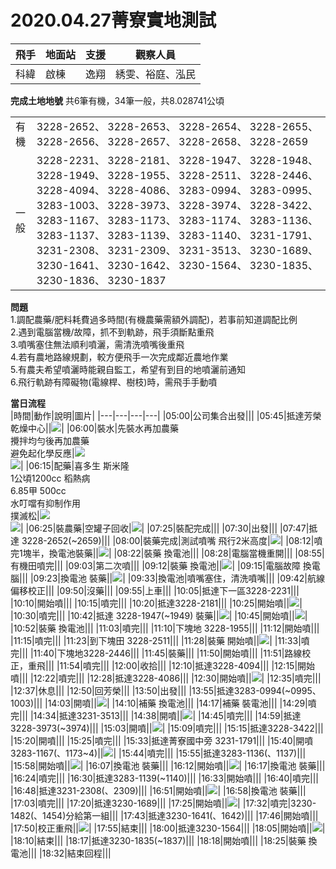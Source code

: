 2020.04.27菁寮實地測試
===
|飛手|地面站|支援|觀察人員|
|---|---|---|---|
|科緯|啟棟|逸翔|綉雯、裕庭、泓民|


**完成土地地號** 共6筆有機，34筆一般，共8.028741公頃  
<table>
<tr>
<td>有機</td><td>3228-2652、
3228-2653、
3228-2654、
3228-2655、<br>
3228-2656、
3228-2657、
3228-2658、
3228-2659</td>
<tr>
<td>一般</td><td>
3228-2231、
3228-2181、
3228-1947、 
3228-1948、
3228-1949、
3228-1955、
3228-2511、
3228-2446、
3228-4094、
3228-4086、
3283-0994、
3283-0995、
3283-1003、
3228-3973、
3228-3974、
3228-3422、
3283-1167、
3283-1173、
3283-1174、
3283-1136、
3283-1137、
3283-1139、
3283-1140、
3231-1791、
3231-2308、
3231-2309、
3231-3513、
3230-1689、
3230-1641、
3230-1642、
3230-1564、
3230-1835、
3230-1836、
3230-1837</td>
</tr>
</tr>
</table>

**問題**  
1.調配農藥/肥料耗費過多時間(有機農藥需額外調配)，若事前知道調配比例  
2.遇到電腦當機/故障，抓不到軌跡，飛手須斷點重飛  
3.噴嘴塞住無法順利噴灑，需清洗噴嘴後重飛  
4.若有農地路線規劃，較方便飛手一次完成鄰近農地作業  
5.有農夫希望噴灑時能親自監工，希望有到目的地噴灑前通知  
6.飛行軌跡有障礙物(電線桿、樹枝)時，需飛手手動噴  
  

**當日流程**  
|時間|動作|說明|圖片|
|---|---|---|---|
|05:00|公司集合出發|||
|05:45|抵達芳榮乾燥中心||![](https://lh3.googleusercontent.com/O-xJiKdEr-yWT7GjS01YfpLancz5N-AUzUFILMc--RZHFRvUpCoKNReX9xuxDCGUvKNv2JZpakq6rsKYeTx0wBireZ6Hstm8rM1DfA0rM4TqVx0Xl7k5_drVU3tp9DoOdKkh_TM22A)|
|06:00|裝水|先裝水再加農藥<br>攪拌均勻後再加農藥<br>避免起化學反應|![](https://lh3.googleusercontent.com/YWS73sc0j0V2pIjHYj-gM-bDr4CisKprLg2mzKLrcBp3lTqhtw7HgoSjKJenm6DKvxFQPwh7tizulIShwcE8y-KDkbh2qi7OZCdafAXM7MoO94tSxUMNtayKO3rlN97S_Yz-no2BcA)<br>![](https://lh3.googleusercontent.com/GEJcs27I-pVub6RaZkE3ddO8k2yVOoFWKYEV2zhnIAMn78c8dhwNdg8gp7IC1scBDTV7g23ITF6Ly30DnBqqy8WWfSmHYG1JS--LZCGXooCP5UKWehSCEpfnoPUiA9zfA_Q3gA_mjA)|
|06:15|配藥|喜多生 斯米隆<br>1公頃1200cc 稻熱病<br>6.85甲 500cc<br>水叮噹有抑制作用<br>撲滅松|![](https://lh3.googleusercontent.com/si17jhIc_7dn5FVZfJ-y3jzsU56bUxyT_HkeAvg-9PTq76ryPkV1JsnATOGLwpnNd3Lp_-whYx4lclv2AI1OSV1nOpWMsHSTCTfWtYRwxhMcHYC5Fs2rvlsqcOkaQkL2Ogl3BInR3A)<br>![](https://lh3.googleusercontent.com/8VUgo6PR0OybJ2Ja_7p3rIAuvQAmiv-TfCof36dapxAylH_7SGpcKChS_ng_gQsIhnG9Al-7gqb2P5Rf__GF5mpVecxdCHyJG1Qsu9SMAdvDsmfmETcyW7Wo0sVcMEQP-V7mogqvNA)|
|06:25|裝農藥|空罐子回收|![](https://lh3.googleusercontent.com/wcteW40YMdihPjKaNOHP7tc-OOtVtsdFC2-U_L3JdMgsHpsNm7HZk8ckyvRzhvCyXBlvcd45EqttEaYg4cHz_roiM7VYsTM_tNwXz9P-vDtnsMitg9FUboyMKXW8Uo_ytT8Ed2ul1Q)|
|07:25|裝配完成|||
|07:30|出發|||
|07:47|抵達 3228-2652(~2659)|||
|08:00|裝藥完成|測試噴嘴 飛行2米高度|![](https://lh3.googleusercontent.com/_KukSBklFUNvUlsXE2GQ2Jzgb8d0V8VtRSAv1boXCZMccachW0JEAhOnSMOwYzfqWZOgZudl8jzOR0bWPJIyxcYpDLNYvV24WXRHtD9Trw1RKvkfQrqvn0MAYJ2t9yAOtFTrbSPl_A)|
|08:12|噴完1塊半，換電池裝藥||![](https://lh3.googleusercontent.com/-t8jnaVI3Gp7Tz0GoeZwUyIUgcyFLHC0XfjWXy7ARxiHTVUa39sriLRsM96tbk9Mu6ruRCr4fVxrMpiKtQFo7n3YPu8vnBlIZEo6on2kSVucoYszTI6SKKTD-L5uSpkSfFLFpYzSKw)|
|08:22|裝藥 換電池|||
|08:28|電腦當機重開|||
|08:55|有機田噴完|||
|09:03|第二次噴|||
|09:12|裝藥 換電池||![](https://lh3.googleusercontent.com/X24byxzmvrz90_1PCVN-BHcRBnSPVpJPgUde7z37LzOfrGHe6BhNhxAzEydoXLKsl02OTG-gHSRlJydOCI1vbkT8jpU0yL_mTmWUKZoWIxZ9o2PuSU8EoooQXBI3C7vGZrT8PQZNkQ)|
|09:15|電腦故障 換電腦|||
|09:23|換電池 裝藥||![](https://lh3.googleusercontent.com/eAReFW-dJQkZbSW0TtxD0ZE8w5sSbiqQw34ZBiYVd8eM30wH6Kzu2MTlpOsyZiiFXfHwTkrGAphZJnlAAqUUiwEizWowh4sxLrTC5PA-q8MSEzBh_x1jJprBzGM8KMRPEZkl4AfzMg)|
|09:33|換電池|噴嘴塞住，清洗噴嘴|||
|09:42|航線偏移校正|||
|09:50|沒藥|||
|09:55|上車|||
|10:05|抵達下一區3228-2231|||
|10:10|開始噴|||
|10:15|噴完|||
|10:20|抵達3228-2181|||
|10:25|開始噴||![](https://lh3.googleusercontent.com/W-v3D1d5Fljo3F96OQtme_6zqYBjTidlHux9Lk9G0--uKiHMmRw-eCPYPB9SQ0QuCh0CcZAph3vfRRD8cvzSRRnHc2STwutyj58Xrlw742-oAZV7EEasx5v-psZaxoWiVNUtn0uMrQ)|
|10:30|噴完|||
|10:42|抵達 3228-1947(~1949) 裝藥||![](https://lh3.googleusercontent.com/b3Ktp4HtlBL4UA_5nIpTv3ShaPIypHu0Hh4EQ2ANJLpjbzuVSEWdTppEAJuivXn-E59VfuARl34oRjAL8dxpzkj_4200BiywNKv8BuS6mpbCRSMg9O6kjibHxAp__zXEYtFLpgiY1Q)|
|10:45|開始噴||![](https://lh3.googleusercontent.com/NKl9O-aft2IEJ_sIrHUNIa1XsFfCYPI1bEGMuvnAtUaqafIffi6CxFERUOzfRGsTfWo6Sy-Qr7YF_HjpsUfY7qeAh9ZNEiGrr193A2a0rObU8P8_DsUIxxgwQil2eIhGbop8QnvoVg)|
|10:52|裝藥 換電池|||
|11:03|噴完|||
|11:10|下塊地 3228-1955|||
|11:12|開始噴|||
|11:15|噴完|||
|11:23|到下塊田 3228-2511|||
|11:28|裝藥 開始噴||![](https://lh3.googleusercontent.com/RzCjxyRbf0llpkHffTeFjjSTK5JoLm77fxoA-YXZDbL0wUwtMPQg9O_lgJ6oVXxxhBljLOpD9HlhQtlaIHsdfsVSB1GZPaVZ6tZi9ReDGAbpog-6z5aRndlOnU_xlB0IAUBZn1FOvA)|
|11:33|噴完|||
|11:40|下塊地3228-2446|||
|11:45|裝藥|||
|11:50|開始噴|||
|11:51|路線校正，重飛|||
|11:54|噴完|||
|12:00|收拾|||
|12:10|抵達3228-4094|||
|12:15|開始噴|||
|12:22|噴完|||
|12:28|抵達3228-4086|||
|12:30|開始噴||![](https://lh3.googleusercontent.com/iRoI--8mXr9Sqr50Tl_7Qi_kAi2stL0uOJC7kDpnRtZE7vis30aiJp3ToQuDcx9EUJ3JuiJkICkKxnn0hDy0lfmjx2t6S5O5qGVhe8GGbmPAPp75BzSePUGmKddyBR_-df8rHMwnaQ)|
|12:35|噴完|||
|12:37|休息|||
|12:50|回芳榮|||
|13:50|出發|||
|13:55|抵達3283-0994(~0995、1003)|||
|14:03|開噴||![](https://lh3.googleusercontent.com/rFG0-A2ROjhe_muIp5eTNHf3LfYP33HVNKuNnnPXznzzvIFdR1sZzQYvTR6Fk__OkDLeRnIbaRzA6BGWkm0nPu9cbGkKATOzddGLrN1uvXx1zqyN0a4Zs41T6EwJIqSkQ5W-u8nyBA)|
|14:10|補藥 換電池|||
|14:17|補藥 裝電池|||
|14:29|噴完|||
|14:34|抵達3231-3513|||
|14:38|開噴||![](https://lh3.googleusercontent.com/L-8SBPRHUcbd91DtMbiW3zkCvTYQhv_xvk4mgce7iaZO8wApbYLrpJysMvlwjV_u11DkOzMmLfTIRnOsXyFgDWxVqGxKiC_T7LGaiFUGcNV2ZZvZFl0iotPORF9zMw-jAmlo3Jhv6A)|
|14:45|噴完|||
|14:59|抵達 3228-3973(~3974)|||
|15:03|開噴||![](https://lh3.googleusercontent.com/7QI6NyyGaGXHmCmEioSGUKcSnu8iLLaKVZfr_hJuSOuGGolD7aFlTQmvwBueCj-rfpCnJ8taoB9dM-zPF8qu9Fun9O96EqAXqWFFINuW2Tm-Kib11A3SLEvnJ83A80m-TDG8P2bpjw)|
|15:09|噴完|||
|15:15|抵達3228-3422|||
|15:20|開噴|||
|15:25|噴完|||
|15:33|抵達菁寮國中旁 3231-1791|||
|15:40|開噴3283-1167(、1173~4)||![](https://lh3.googleusercontent.com/NppzDFq4xnGEpKr4ST8NlhHlB-C5EvdORF6Nnc4bdeqiMI5NJt3TBlJ_nlJvgPwtaNPZ0vZmYog9HA-X7ay5mQLiErvicHkkkvLqFUeyAa70bbma6bR3yjso60pU2LdJREqapYMq_Q)|
|15:44|噴完|||
|15:55|抵達3283-1136(、1137)|||
|15:58|開始噴||![](https://lh3.googleusercontent.com/bcZqAPuaXI0DatEpoqZ6CpymUnRzFl1EAd6Nl6obqu_6eR6utR_5GXzCCOxsEq4RfwTgba4p1YD8HmmYnzkUQYwDv72DV1WHuCVR0FULnBJJe56dONs4KajoeEYqUKa3B4NJQQ2aXw)|
|16:07|換電池 裝藥|||
|16:12|開始噴||![](https://lh3.googleusercontent.com/3-wefgMNN8IAtKtS0M5e5EGtTSZvcftcFydsUdj11CpKUZvHDu3gAZbJIJmA_VA3IS4Feef28fKXPF4ic423d56uryMtwE1bbSkdCtOvP66d8UdmQnbKcHk_FM1fbxh8o3z6qJK8NA)|
|16:17|換電池 裝藥|||
|16:24|噴完|||
|16:30|抵達3283-1139(~1140)|||
|16:33|開始噴|||
|16:40|噴完|||
|16:48|抵達3231-2308(、2309)|||
|16:51|開始噴||![](https://lh3.googleusercontent.com/rOsfSgWXdbvStL5miGMJ0eatwTdEk_2HrHmx2ckorzZLyOS_Trk25rK_QYZtf_StwKbBtbcsYeM1rdOfRB0h3HwuKjXO0quSt5RfQZufLL2zgiGTwazRcbNS6_1Ym4bwAIish7vVnQ)|
|16:58|換電池 裝藥|||
|17:03|噴完|||
|17:20|抵達3230-1689|||
|17:25|開始噴||![](https://lh3.googleusercontent.com/8aQCFxYPZ60bx_avfrAOgbRasNBjFjsvBXvFdAyi-JOhWHIj_gmrMs-8cSPBNLXjL01-JXa3KIRdlpGofC0R9IFbZru_6szVFpeLZ3WbhPNvRBCFMKDwyGguJ80zLD7klmzNn5R4KA)|
|17:32|噴完|3230-1482(、1454)分給第一組|||
|17:43|抵達3230-1641(、1642)|||
|17:46|開始噴|||
|17:50|校正重飛||![](https://lh3.googleusercontent.com/rOy7QyG428swEJFirlqDqAtCW0I9TqhSsqkhYCX15qIjHa3FMx1i4854zZwiLd-3V8CUNj9iubVTzpJEQuQAfTT7j3REFMpam7FdurSiiilPCM_Pweb58v8ssb_MBV6fus2tBRG5Fw)|
|17:55|結束|||
|18:00|抵達3230-1564|||
|18:05|開始噴||![](https://lh3.googleusercontent.com/i8hS87ultgNKZSkS53zUH72j-ni3YvMGTB1Qh3vEydtLb4eQ0oahC_GzAbGoHT7UfWLOTgzh1ofeR5uNn-lXo7TomhR5UpUg2WjFCwX2itcUz9p1_lvTQ6OXp-1hqyhVeKZjQiw8RA)|
|18:10|結束|||
|18:17|抵達3230-1835(~1837)|||
|18:18|開始噴|||
|18:25|裝藥 換電池|||
|18:32|結束回程|||
